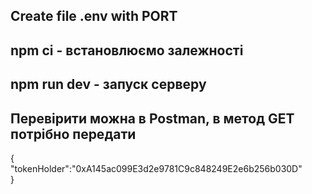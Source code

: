 ## Create file .env with PORT  

## npm ci - встановлюємо залежності

## npm run dev - запуск серверу

## Перевірити можна в Postman, в метод GET потрібно передати 
{<br>
"tokenHolder":"0xA145ac099E3d2e9781C9c848249E2e6b256b030D"<br>
}

